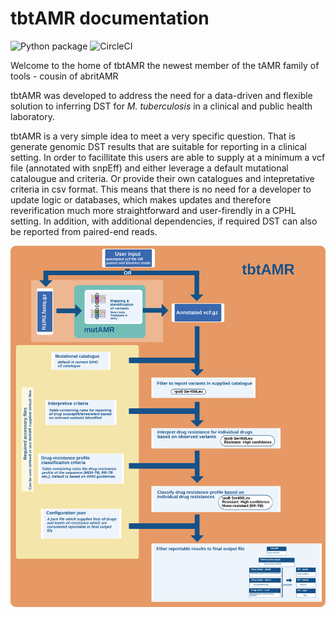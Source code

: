 # tbtAMR documentation

![Python package](https://img.shields.io/badge/python-3.10-blue.svg)
![CircleCI](https://dl.circleci.com/status-badge/img/gh/MDU-PHL/tbtamr/tree/master.svg?style=svg)

Welcome to the home of tbtAMR the newest member of the tAMR family of tools - cousin of abritAMR

tbtAMR was developed to address the need for a data-driven and flexible solution to inferring DST for _M. tuberculosis_ in a clinical and public health laboratory.

tbtAMR is a very simple idea to meet a very specific question. That is generate genomic DST results that are suitable for reporting in a clinical setting. In order to facillitate this users are able to supply at a minimum a vcf file (annotated with snpEff) and either leverage a default mutational catalougue and criteria. Or provide their own catalogues and intepretative criteria in csv format. This means that there is no need for a developer to update logic or databases, which makes updates and therefore reverification much more straightforward and user-firendly in a CPHL setting. In addition, with additional dependencies, if required DST can also be reported from paired-end reads.

![Screenshot](img/tbtamr_flow.svg)
